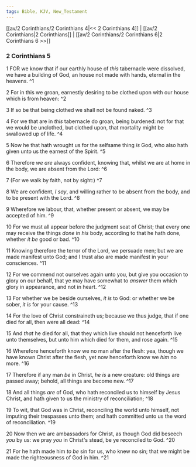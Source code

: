 ```yaml
---
tags: Bible, KJV, New_Testament
---
```


[[av/2 Corinthians/2 Corinthians 4|<< 2 Corinthians 4]] | [[av/2 Corinthians|2 Corinthians]] | [[av/2 Corinthians/2 Corinthians 6|2 Corinthians 6 >>]]

### 2 Corinthians 5

1 FOR we know that if our earthly house of _this_ tabernacle were dissolved, we have a building of God, an house not made with hands, eternal in the heavens. ^1

2 For in this we groan, earnestly desiring to be clothed upon with our house which is from heaven: ^2

3 If so be that being clothed we shall not be found naked. ^3

4 For we that are in _this_ tabernacle do groan, being burdened: not for that we would be unclothed, but clothed upon, that mortality might be swallowed up of life. ^4

5 Now he that hath wrought us for the selfsame thing _is_ God, who also hath given unto us the earnest of the Spirit. ^5

6 Therefore _we_ _are_ always confident, knowing that, whilst we are at home in the body, we are absent from the Lord: ^6

7 (For we walk by faith, not by sight:) ^7

8 We are confident, _I_ _say_, and willing rather to be absent from the body, and to be present with the Lord. ^8

9 Wherefore we labour, that, whether present or absent, we may be accepted of him. ^9

10 For we must all appear before the judgment seat of Christ; that every one may receive the things _done_ in _his_ body, according to that he hath done, whether _it_ _be_ good or bad. ^10

11 Knowing therefore the terror of the Lord, we persuade men; but we are made manifest unto God; and I trust also are made manifest in your consciences. ^11

12 For we commend not ourselves again unto you, but give you occasion to glory on our behalf, that ye may have somewhat to _answer_ them which glory in appearance, and not in heart. ^12

13 For whether we be beside ourselves, _it_ _is_ to God: or whether we be sober, _it_ _is_ for your cause. ^13

14 For the love of Christ constraineth us; because we thus judge, that if one died for all, then were all dead: ^14

15 And _that_ he died for all, that they which live should not henceforth live unto themselves, but unto him which died for them, and rose again. ^15

16 Wherefore henceforth know we no man after the flesh: yea, though we have known Christ after the flesh, yet now henceforth know we _him_ no more. ^16

17 Therefore if any man _be_ in Christ, _he_ _is_ a new creature: old things are passed away; behold, all things are become new. ^17

18 And all things _are_ of God, who hath reconciled us to himself by Jesus Christ, and hath given to us the ministry of reconciliation; ^18

19 To wit, that God was in Christ, reconciling the world unto himself, not imputing their trespasses unto them; and hath committed unto us the word of reconciliation. ^19

20 Now then we are ambassadors for Christ, as though God did beseech _you_ by us: we pray _you_ in Christ's stead, be ye reconciled to God. ^20

21 For he hath made him _to_ _be_ sin for us, who knew no sin; that we might be made the righteousness of God in him. ^21
